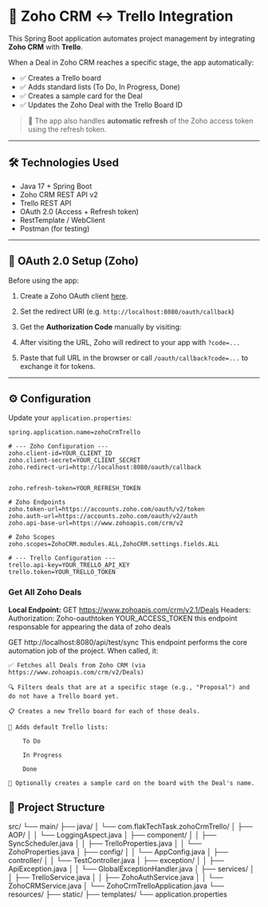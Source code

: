 # 🔄 Zoho CRM ↔ Trello Integration

This Spring Boot application automates project management by integrating **Zoho CRM** with **Trello**.

When a Deal in Zoho CRM reaches a specific stage, the app automatically:

- ✅ Creates a Trello board
- ✅ Adds standard lists (To Do, In Progress, Done)
- ✅ Creates a sample card for the Deal
- ✅ Updates the Zoho Deal with the Trello Board ID

> 🔁 The app also handles **automatic refresh** of the Zoho access token using the refresh token.

---

## 🛠 Technologies Used

- Java 17 + Spring Boot
- Zoho CRM REST API v2
- Trello REST API
- OAuth 2.0 (Access + Refresh token)
- RestTemplate / WebClient
- Postman (for testing)

---

## 🔐 OAuth 2.0 Setup (Zoho)

Before using the app:

1. Create a Zoho OAuth client [here](https://api-console.zoho.com/).
2. Set the redirect URI (e.g. `http://localhost:8080/oauth/callback`)
3. Get the **Authorization Code** manually by visiting:


4. After visiting the URL, Zoho will redirect to your app with `?code=...`
5. Paste that full URL in the browser or call `/oauth/callback?code=...` to exchange it for tokens.

---

## ⚙️ Configuration

Update your `application.properties`:

```properties
spring.application.name=zohoCrmTrello

# --- Zoho Configuration ---
zoho.client-id=YOUR_CLIENT_ID
zoho.client-secret=YOUR_CLIENT_SECRET
zoho.redirect-uri=http://localhost:8080/oauth/callback


zoho.refresh-token=YOUR_REFRESH_TOKEN

# Zoho Endpoints
zoho.token-url=https://accounts.zoho.com/oauth/v2/token
zoho.auth-url=https://accounts.zoho.com/oauth/v2/auth
zoho.api-base-url=https://www.zohoapis.com/crm/v2

# Zoho Scopes
zoho.scopes=ZohoCRM.modules.ALL,ZohoCRM.settings.fields.ALL

# --- Trello Configuration ---
trello.api-key=YOUR_TRELLO_API_KEY
trello.token=YOUR_TRELLO_TOKEN

```
###  Get All Zoho Deals

**Local Endpoint:**
GET https://www.zohoapis.com/crm/v2.1/Deals
Headers:
Authorization: Zoho-oauthtoken YOUR_ACCESS_TOKEN
this endpoint responsable for appearing the data of zoho deals 

GET http://localhost:8080/api/test/sync
This endpoint performs the core automation job of the project. When called, it:

    ✅ Fetches all Deals from Zoho CRM (via https://www.zohoapis.com/crm/v2/Deals)

    🔍 Filters deals that are at a specific stage (e.g., "Proposal") and do not have a Trello board yet.

    📋 Creates a new Trello board for each of those deals.

    📌 Adds default Trello lists:

        To Do

        In Progress

        Done

    🧾 Optionally creates a sample card on the board with the Deal's name.
## 📁 Project Structure

src/
└── main/
├── java/
│ └── com.flakTechTask.zohoCrmTrello/
│ ├── AOP/
│ │ └── LoggingAspect.java
│ ├── component/
│ │ ├── SyncScheduler.java
│ │ ├── TrelloProperties.java
│ │ └── ZohoProperties.java
│ ├── config/
│ │ └── AppConfig.java
│ ├── controller/
│ │ └── TestController.java
│ ├── exception/
│ │ ├── ApiException.java
│ │ └── GlobalExceptionHandler.java
│ ├── services/
│ │ ├── TrelloService.java
│ │ ├── ZohoAuthService.java
│ │ └── ZohoCRMService.java
│ └── ZohoCrmTrelloApplication.java
└── resources/
├── static/
├── templates/
└── application.properties
